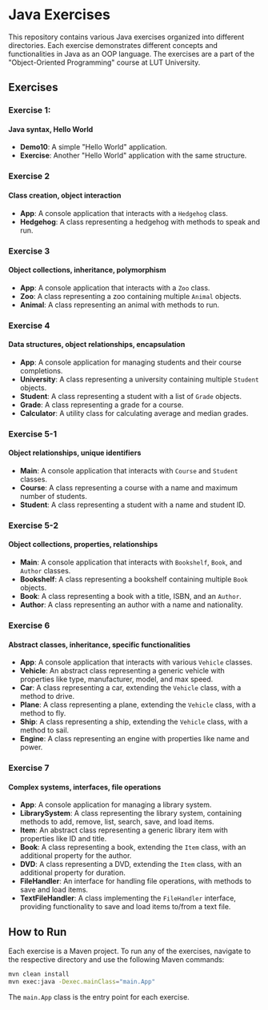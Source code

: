 # Java Exercises

This repository contains various Java exercises organized into different directories. Each exercise demonstrates different concepts and functionalities in Java as an OOP language. The exercises are a part of the
"Object-Oriented Programming" course at LUT University. 

## Exercises

### Exercise 1: 
#### Java syntax, Hello World
- **Demo10**: A simple "Hello World" application.
- **Exercise**: Another "Hello World" application with the same structure.

### Exercise 2
#### Class creation, object interaction
- **App**: A console application that interacts with a `Hedgehog` class.
- **Hedgehog**: A class representing a hedgehog with methods to speak and run.

### Exercise 3
#### Object collections, inheritance, polymorphism
- **App**: A console application that interacts with a `Zoo` class.
- **Zoo**: A class representing a zoo containing multiple `Animal` objects.
- **Animal**: A class representing an animal with methods to run.

### Exercise 4
#### Data structures, object relationships, encapsulation
- **App**: A console application for managing students and their course completions.
- **University**: A class representing a university containing multiple `Student` objects.
- **Student**: A class representing a student with a list of `Grade` objects.
- **Grade**: A class representing a grade for a course.
- **Calculator**: A utility class for calculating average and median grades.

### Exercise 5-1
#### Object relationships, unique identifiers
- **Main**: A console application that interacts with `Course` and `Student` classes.
- **Course**: A class representing a course with a name and maximum number of students.
- **Student**: A class representing a student with a name and student ID.

### Exercise 5-2
#### Object collections, properties, relationships
- **Main**: A console application that interacts with `Bookshelf`, `Book`, and `Author` classes.
- **Bookshelf**: A class representing a bookshelf containing multiple `Book` objects.
- **Book**: A class representing a book with a title, ISBN, and an `Author`.
- **Author**: A class representing an author with a name and nationality.

### Exercise 6
#### Abstract classes, inheritance, specific functionalities
- **App**: A console application that interacts with various `Vehicle` classes.
- **Vehicle**: An abstract class representing a generic vehicle with properties like type, manufacturer, model, and max speed.
- **Car**: A class representing a car, extending the `Vehicle` class, with a method to drive.
- **Plane**: A class representing a plane, extending the `Vehicle` class, with a method to fly.
- **Ship**: A class representing a ship, extending the `Vehicle` class, with a method to sail.
- **Engine**: A class representing an engine with properties like name and power.

### Exercise 7
#### Complex systems, interfaces, file operations
- **App**: A console application for managing a library system.
- **LibrarySystem**: A class representing the library system, containing methods to add, remove, list, search, save, and load items.
- **Item**: An abstract class representing a generic library item with properties like ID and title.
- **Book**: A class representing a book, extending the `Item` class, with an additional property for the author.
- **DVD**: A class representing a DVD, extending the `Item` class, with an additional property for duration.
- **FileHandler**: An interface for handling file operations, with methods to save and load items.
- **TextFileHandler**: A class implementing the `FileHandler` interface, providing functionality to save and load items to/from a text file.

## How to Run

Each exercise is a Maven project. To run any of the exercises, navigate to the respective directory and use the following Maven commands:

```sh
mvn clean install
mvn exec:java -Dexec.mainClass="main.App"
```

The `main.App` class is the entry point for each exercise.

